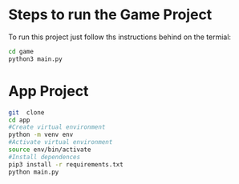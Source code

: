# Steps to run the Game Project
To run this project just follow ths instructions behind on the termial:

```sh
cd game
python3 main.py
```
# App Project

```sh
git  clone
cd app
#Create virtual environment
python -m venv env
#Activate virtual environment
source env/bin/activate
#Install dependences
pip3 install -r requirements.txt
python main.py

```
